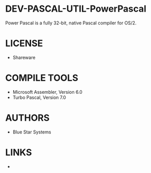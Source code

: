 DEV-PASCAL-UTIL-PowerPascal
===========================

Power Pascal is a fully 32-bit, native Pascal compiler for OS/2.


LICENSE
===============
* Shareware

COMPILE TOOLS
===============
* Microsoft Assembler, Version 6.0
* Turbo Pascal, Version 7.0
 
AUTHORS
===============
* Blue Star Systems

LINKS
===============
* 
